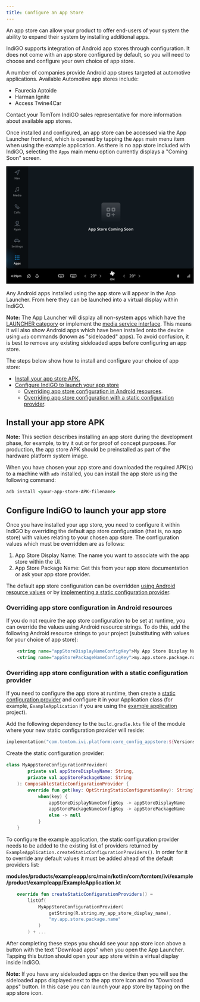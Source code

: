 ```yaml
---
title: Configure an App Store
---
```


An app store can allow your product to offer end-users of your system the ability to expand their
system by installing additional apps.

IndiGO supports integration of Android app stores through configuration. It does not come with an
app store configured by default, so you will need to choose and configure your own choice of app
store.

A number of companies provide Android app stores targeted at automotive applications. Available
Automotive app stores include:
- Faurecia Aptoide
- Harman Ignite
- Access Twine4Car

Contact your TomTom IndiGO sales representative for more information about available app stores.

Once installed and configured, an app store can be accessed via the App Launcher frontend, which is
opened by tapping the `Apps` main menu item when using the example application. As there is no app
store included with IndiGO, selecting the `Apps` main menu option currently displays a "Coming Soon"
screen.

   ![App store coming soon](images/app-store-coming-soon.png)

Any Android apps installed using the app store will appear in the App Launcher. From here they can
be launched into a virtual display within IndiGO.

__Note:__
The App Launcher will display all non-system apps which have the
[LAUNCHER category](https://developer.android.com/reference/android/content/Intent#CATEGORY_LAUNCHER)
or implement the
[media service interface](https://developer.android.com/reference/android/service/media/MediaBrowserService#SERVICE_INTERFACE).
This means it will also show Android apps which have been installed onto the
device using `adb` commands (known as "sideloaded" apps). To avoid confusion, it is best to remove
any existing sideloaded apps before configuring an app store.

The steps below show how to install and configure your choice of app store:

- [Install your app store APK.](#install-your-app-store-apk)
- [Configure IndiGO to launch your app store](#configure-indigo-to-launch-your-app-store)
    - [Overriding app store configuration in Android resources](#overriding-app-store-configuration-in-android-resources).
    - [Overriding app store configuration with a static configuration provider](#overriding-app-store-configuration-with-a-static-configuration-provider).

## Install your app store APK

__Note:__
This section describes installing an app store during the development phase, for example, to try it
out or for proof of concept purposes. For production, the app store APK should be preinstalled as
part of the hardware platform system image.

When you have chosen your app store and downloaded the required APK(s) to a machine with `adb`
installed, you can install the app store using the following command:

```cmd
adb install <your-app-store-APK-filename>
```

## Configure IndiGO to launch your app store

Once you have installed your app store, you need to configure it within IndiGO by overriding the
default app store configuration (that is, no app store) with values relating to your chosen app
store. The configuration values which must be overridden are as follows:

1. App Store Display Name: The name you want to associate with the app store within the UI.
2. App Store Package Name: Get this from your app store documentation or ask your app store
   provider.

The default app store configuration can be overridden
[using Android resource values](#overriding-app-store-configuration-in-android-resources) or by
[implementing a static configuration provider](#overriding-app-store-configuration-with-a-static-configuration-provider).

### Overriding app store configuration in Android resources

If you do not require the app store configuration to be set at runtime, you can override the values
using Android resource strings. To do this, add the following Android resource strings to your
project (substituting with values for your choice of app store):

```xml
    <string name="appStoreDisplayNameConfigKey">My App Store Display Name</string>
    <string name="appStorePackageNameConfigKey">my.app.store.package.name</string>
```

### Overriding app store configuration with a static configuration provider

If you need to configure the app store at runtime, then create a
[static configuration provider](/indigo/documentation/development/platform-domains/configuration-framework#static-configuration-providers)
and configure it in your Application class (for example, `ExampleApplication` if you are using the
[example application](/indigo/documentation/platform-overview/example-app) project).

Add the following dependency to the `build.gradle.kts` file of the module where your new static
configuration provider will reside:

```kotlin
implementation("com.tomtom.ivi.platform:core_config_appstore:${Versions.INDIGO_PLATFORM}")
```

Create the static configuration provider:

```kotlin
class MyAppStoreConfigurationProvider(
        private val appStoreDisplayName: String,
        private val appStorePackageName: String
    ): ComposableStaticConfigurationProvider {
        override fun get(key: OptStringStaticConfigurationKey): String? =
            when(key) {
                appStoreDisplayNameConfigKey -> appStoreDisplayName
                appStorePackageNameConfigKey -> appStorePackageName
                else -> null
            }
    }
```

To configure the example application, the static configuration provider needs to be added to the
existing list of providers returned by `ExampleApplication.createStaticConfigurationProviders()`. In
order for it to override any default values it must be added ahead of the default providers list:

**modules/products/exampleapp/src/main/kotlin/com/tomtom/ivi/example/product/exampleapp/ExampleApplication.kt**

```kotlin
    override fun createStaticConfigurationProviders() =
        listOf(
            MyAppStoreConfigurationProvider(
                getString(R.string.my_app_store_display_name),
                "my.app.store.package.name"
            )
        ) + ...
```

After completing these steps you should see your app store icon above a button with the text
"Download apps" when you open the App Launcher. Tapping this button should open your app store
within a virtual display inside IndiGO.

__Note:__
If you have any sideloaded apps on the device then you will see the sideloaded apps displayed next
to the app store icon and no "Download apps" button. In this case you can launch your app store by
tapping on the app store icon.
